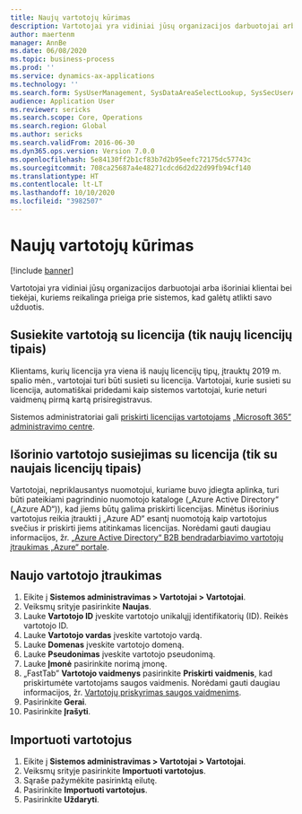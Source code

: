 ```yaml
---
title: Naujų vartotojų kūrimas
description: Vartotojai yra vidiniai jūsų organizacijos darbuotojai arba išoriniai klientai bei tiekėjai, kuriems reikalinga prieiga prie sistemos, kad galėtų atlikti savo užduotis.
author: maertenm
manager: AnnBe
ms.date: 06/08/2020
ms.topic: business-process
ms.prod: ''
ms.service: dynamics-ax-applications
ms.technology: ''
ms.search.form: SysUserManagement, SysDataAreaSelectLookup, SysSecUserAddRoles, SysUserMSODSUserImport
audience: Application User
ms.reviewer: sericks
ms.search.scope: Core, Operations
ms.search.region: Global
ms.author: sericks
ms.search.validFrom: 2016-06-30
ms.dyn365.ops.version: Version 7.0.0
ms.openlocfilehash: 5e84130ff2b1cf83b7d2b95eefc72175dc57743c
ms.sourcegitcommit: 708ca25687a4e48271cdcd6d2d22d99fb94cf140
ms.translationtype: HT
ms.contentlocale: lt-LT
ms.lasthandoff: 10/10/2020
ms.locfileid: "3982507"
---
```

# <a name="create-new-users"></a>Naujų vartotojų kūrimas

[!include [banner](../../includes/banner.md)]

Vartotojai yra vidiniai jūsų organizacijos darbuotojai arba išoriniai klientai bei tiekėjai, kuriems reikalinga prieiga prie sistemos, kad galėtų atlikti savo užduotis.

## <a name="associate-a-user-with-a-license-new-license-types-only"></a>Susiekite vartotoją su licencija (tik naujų licencijų tipais)
Klientams, kurių licencija yra viena iš naujų licencijų tipų, įtrauktų 2019 m. spalio mėn., vartotojai turi būti susieti su licencija. Vartotojai, kurie susieti su licencija, automatiškai pridedami kaip sistemos vartotojai, kurie neturi vaidmenų pirmą kartą prisiregistravus.

Sistemos administratoriai gali [priskirti licencijas vartotojams](https://docs.microsoft.com/office365/admin/subscriptions-and-billing/assign-licenses-to-users?view=o365-worldwide) [„Microsoft 365” administravimo centre](https://docs.microsoft.com/office365/admin/admin-overview/about-the-admin-center?view=o365-worldwide).

## <a name="associate-an-external-user-with-a-license-new-license-types-only"></a>Išorinio vartotojo susiejimas su licencija (tik su naujais licencijų tipais)
Vartotojai, nepriklausantys nuomotojui, kuriame buvo įdiegta aplinka, turi būti pateikiami pagrindinio nuomotojo kataloge („Azure Active Directory“ („Azure AD“)), kad jiems būtų galima priskirti licencijas. Minėtus išorinius vartotojus reikia įtraukti į „Azure AD“ esantį nuomotoją kaip vartotojus svečius ir priskirti jiems atitinkamas licencijas. Norėdami gauti daugiau informacijos, žr. [„Azure Active Directory“ B2B bendradarbiavimo vartotojų įtraukimas „Azure“ portale](https://docs.microsoft.com/azure/active-directory/b2b/add-users-administrator).

## <a name="add-a-new-user"></a>Naujo vartotojo įtraukimas
1. Eikite į **Sistemos administravimas \> Vartotojai \> Vartotojai**.
2. Veiksmų srityje pasirinkite **Naujas**.
3. Lauke **Vartotojo ID** įveskite vartotojo unikalųjį identifikatorių (ID). Reikės vartotojo ID.  
4. Lauke **Vartotojo vardas** įveskite vartotojo vardą.  
5. Lauke **Domenas** įveskite vartotojo domeną.  
6. Lauke **Pseudonimas** įveskite vartotojo pseudonimą.  
7. Lauke **Įmonė** pasirinkite norimą įmonę. 
8. „FastTab” **Vartotojo vaidmenys** pasirinkite **Priskirti vaidmenis**, kad priskirtumėte vartotojams saugos vaidmenis. Norėdami gauti daugiau informacijos, žr. [Vartotojų priskyrimas saugos vaidmenims](assign-users-security-roles.md).
9. Pasirinkite **Gerai**.
10. Pasirinkite **Įrašyti**.

## <a name="import-users"></a>Importuoti vartotojus
1. Eikite į **Sistemos administravimas \> Vartotojai \> Vartotojai**.
2. Veiksmų srityje pasirinkite **Importuoti vartotojus**.
3. Sąraše pažymėkite pasirinktą eilutę.
4. Pasirinkite **Importuoti vartotojus**.
5. Pasirinkite **Uždaryti**.

